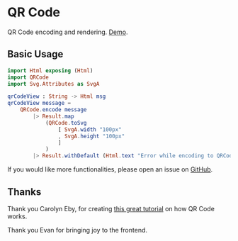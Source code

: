 # QR Code

QR Code encoding and rendering. [Demo](https://pablohirafuji.github.io/elm-qrcode/).

## Basic Usage

```elm
import Html exposing (Html)
import QRCode
import Svg.Attributes as SvgA

qrCodeView : String -> Html msg
qrCodeView message =
    QRCode.encode message
        |> Result.map
            (QRCode.toSvg
                [ SvgA.width "100px"
                , SvgA.height "100px"
                ]
            )
        |> Result.withDefault (Html.text "Error while encoding to QRCode.")

```

If you would like more functionalities, please open an issue on [GitHub](https://github.com/pablohirafuji/elm-qrcode/issues).


## Thanks

Thank you Carolyn Eby, for creating [this great tutorial](http://www.thonky.com/qr-code-tutorial/) on how QR Code works.

Thank you Evan for bringing joy to the frontend.
